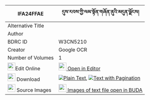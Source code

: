 |IFA24FFAE|དུས་རབས་ཀྱི་ལམ་སྟོན་གཞོན་ནུའི་མདུན་ལྗོངས། 
| --- | --- 
|Alternative Title |
|Author | 
|BDRC ID | W3CN5210
|Creator | Google OCR
|Number of Volumes| 1
|<img width="25" src="https://img.icons8.com/color/25/000000/edit-property.png">Edit Online| [<img width="25" src="https://avatars.githubusercontent.com/u/45091458?s=200&v=4"> Open in Editor](http://editor.openpecha.org/IFA24FFAE)
|<img width="25" src="https://img.icons8.com/fluent/48/000000/download-2.png"/>  Download | [![](https://img.icons8.com/color/20/000000/txt.png)Plain Text](https://github.com/Openpecha/IFA24FFAE/releases/download/v1/durab_kyi_lam_ton_shyonnu_i_du_plain_IFA24FFAE.zip), [![](https://img.icons8.com/color/20/000000/txt.png)Text with Pagination](https://github.com/Openpecha/IFA24FFAE/releases/download/v1/durab_kyi_lam_ton_shyonnu_i_du_pages_IFA24FFAE.zip)
|<img width="25" src="https://img.icons8.com/plasticine/100/000000/pictures-folder.png"/>  Source Images | [<img width="25" src="https://library.bdrc.io/icons/BUDA-small.svg"> Images of text file open in BUDA](https://library.bdrc.io/show/bdr:W3CN5210)